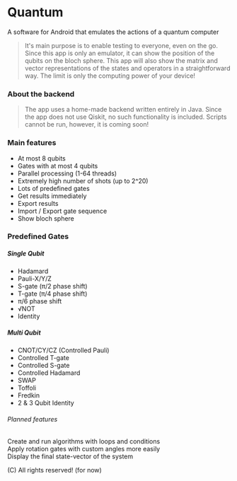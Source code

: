 # Quantum
A software for Android that emulates the actions of a quantum computer

> It's main purpose is to enable testing to everyone, even on the go. 
> Since this app is only an emulator, it can show the position of the qubits on the bloch sphere.
> This app will also show the matrix and vector representations of the states and operators in a straightforward way.
> The limit is only the computing power of your device!

### About the backend
> The app uses a home-made backend written entirely in Java. Since the app does not use
> Qiskit, no such functionality is included. Scripts cannot be run, however, it is coming soon!

### Main features

- At most 8 qubits
- Gates with at most 4 qubits
- Parallel processing (1-64 threads)
- Extremely high number of shots (up to 2^20)
- Lots of predefined gates
- Get results immediately
- Export results
- Import / Export gate sequence
- Show bloch sphere

### Predefined Gates
##### Single Qubit
- Hadamard
- Pauli-X/Y/Z
- S-gate (π/2 phase shift)
- T-gate (π/4 phase shift)
- π/6 phase shift
- √NOT
- Identity

##### Multi Qubit
- CNOT/CY/CZ (Controlled Pauli)
- Controlled T-gate
- Controlled S-gate
- Controlled Hadamard
- SWAP
- Toffoli
- Fredkin
- 2 & 3 Qubit Identity

###### Planned features
Create and run algorithms with loops and conditions  
Apply rotation gates with custom angles more easily  
Display the final state-vector of the system

(C) All rights reserved! (for now)

